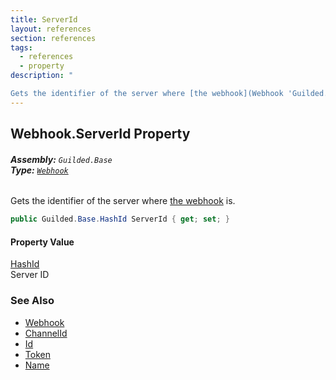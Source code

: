 ```yaml
---
title: ServerId
layout: references
section: references
tags:
  - references
  - property
description: "

Gets the identifier of the server where [the webhook](Webhook 'Guilded.Base.Servers.Webhook') is."
---
```


## Webhook.ServerId Property
###### **Assembly:** `Guilded.Base`<br/>**Type:** [`Webhook`](Webhook 'Guilded.Base.Servers.Webhook')

Gets the identifier of the server where [the webhook](Webhook 'Guilded.Base.Servers.Webhook') is.

```csharp
public Guilded.Base.HashId ServerId { get; set; }
```

#### Property Value
[HashId](HashId 'Guilded.Base.HashId')  
Server ID

### See Also
- [Webhook](Webhook 'Guilded.Base.Servers.Webhook')
- [ChannelId](Webhook.ChannelId 'Guilded.Base.Servers.Webhook.ChannelId')
- [Id](Webhook.Id 'Guilded.Base.Servers.Webhook.Id')
- [Token](Webhook.Token 'Guilded.Base.Servers.Webhook.Token')
- [Name](Webhook.Name 'Guilded.Base.Servers.Webhook.Name')